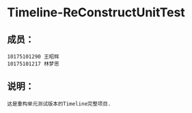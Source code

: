 # Timeline-ReConstructUnitTest

## 成员：
    10175101290 王昭辉 
    10175101217 林梦思

## 说明：
    这是重构单元测试版本的Timeline完整项目.
